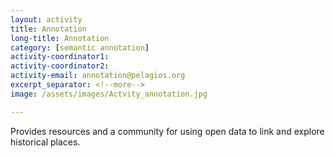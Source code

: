 ```yaml
---
layout: activity
title: Annotation
long-title: Annotation
category: [semantic annotation]
activity-coordinator1:
activity-coordinator2:
activity-email: annotation@pelagios.org
excerpt_separator: <!--more-->
image: /assets/images/Actvity_annotation.jpg

---
```

Provides resources and a community for using open data to link and explore historical places. <!--more-->
